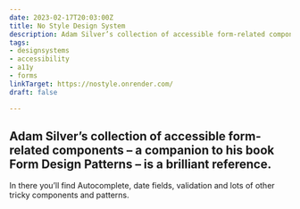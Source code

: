 ```yaml
---
date: 2023-02-17T20:03:00Z
title: No Style Design System
description: Adam Silver’s collection of accessible form-related components
tags:
- designsystems
- accessibility
- a11y
- forms
linkTarget: https://nostyle.onrender.com/
draft: false

---
```

Adam Silver’s collection of accessible form-related components – a companion to his book Form Design Patterns – is a brilliant reference.
--- 

In there you’ll find Autocomplete, date fields, validation and lots of other tricky components and patterns.